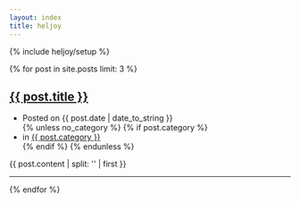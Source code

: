 ```yaml
---
layout: index
title: heljoy
---
```

{% include heljoy/setup %}

{% for post in site.posts limit: 3 %}
  <h2 class="title"><a href="{{ post.url }}">{{ post.title }}</a></h2>
  <div class="post_info">
  <ul class="tag_box inline">
    <li id="post-date"> Posted on {{ post.date | date_to_string }}</li>
    {% unless no_category %}
      {% if post.category %}
        <li> in <a href="{{ BASE_PATH }}{{ site.heljoy.categories_path }}#{{ post.category }}-ref">
    	 {{ post.category }}
	</a>
        </li>
      {% endif %}
    {% endunless %}
  </ul>
  </div>
  <div class="archive">
    {{ post.content | split: '<!-- more -->' | first }}
  </div>
  <hr />
  {% endfor %}
